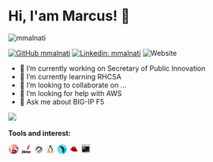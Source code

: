 

# Hi, I'am Marcus! 👋

<p align="left"> <img src="https://komarev.com/ghpvc/?username=mmalnati&label=Views&color=blue&style=plastic" alt="mmalnati" /> </p>


[![GitHub mmalnati](https://img.shields.io/github/followers/mmalnati?label=follow&style=social)](https://github.com/mmalnati) [![Linkedin: mmalnati](https://img.shields.io/badge/-mmalnati-blue?style=flat-square&logo=Linkedin&logoColor=white&link=https://www.linkedin.com/in/mmalnati/)](https://www.linkedin.com/in/mmalnati/) ![Website](https://img.shields.io/website?down_color=lightgrey&down_message=offline&style=plastic&up_color=blue&up_message=online&url=https%3A%2F%2Fsoporte.net.ar)

- 🔭 I’m currently working on Secretary of Public Innovation
- 🌱 I’m currently learning RHCSA
- 👯 I’m looking to collaborate on ...
- 🤔 I’m looking for help with AWS
- 💬 Ask me about BIG-IP F5

<img src="https://github-readme-stats-lac-omega.vercel.app/api?username=mmalnati&&show_icons=true&theme=vue">

**Tools and interest:**


<code><img height="20" src="https://raw.githubusercontent.com/mmalnati/mmalnati/master/icons/f5.jpeg" title="BIG-IP F5"></code>
<code><img height="20" src="https://raw.githubusercontent.com/mmalnati/mmalnati/master/icons/jmeter.png" title="Apache Jmeter"></code>
<code><img height="20" src="https://raw.githubusercontent.com/mmalnati/mmalnati/master/icons/kali.png" title="Kali Linux"></code>
<code><img height="20" src="https://raw.githubusercontent.com/mmalnati/mmalnati/master/icons/linux.png" title="GNU/Linux"></code>
<code><img height="20" src="https://raw.githubusercontent.com/mmalnati/mmalnati/master/icons/parrotsec.png" title="Parrot Security OS"></code>
<code><img height="20" src="https://raw.githubusercontent.com/mmalnati/mmalnati/master/icons/redhat.png" title="Red Hat Enterprise Linux"></code>
<code><img height="20" src="https://raw.githubusercontent.com/mmalnati/mmalnati/master/icons/shellscript.png" title="Shell scripting"></code>
